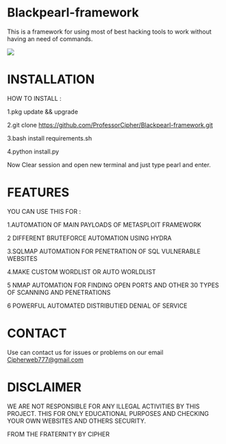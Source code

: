 # Blackpearl-framework
This is a framework for using most of best hacking tools to work without having an need of commands. 



<img src="storage/emulated/0/Download/images.jpg">

# INSTALLATION 

HOW TO INSTALL :

1.pkg update && upgrade 

2.git clone https://github.com/ProfessorCipher/Blackpearl-framework.git 

3.bash install requirements.sh

4.python install.py

Now Clear session and open new terminal and just type pearl and enter.

# FEATURES 

YOU CAN USE THIS FOR :

1.AUTOMATION OF MAIN PAYLOADS OF METASPLOIT FRAMEWORK 

2 DIFFERENT BRUTEFORCE AUTOMATION USING HYDRA 

3.SQLMAP AUTOMATION FOR PENETRATION OF SQL VULNERABLE WEBSITES 

4.MAKE CUSTOM WORDLIST OR AUTO WORLDLIST

5 NMAP AUTOMATION FOR FINDING OPEN PORTS AND OTHER 30 TYPES OF SCANNING AND PENETRATIONS

6 POWERFUL AUTOMATED DISTRIBUTIED DENIAL OF SERVICE 

# CONTACT 

Use can contact us for issues or problems on our email Cipherweb777@gmail.com 

# DISCLAIMER 

WE ARE NOT RESPONSIBLE FOR ANY ILLEGAL ACTIVITIES BY THIS PROJECT. THIS FOR ONLY EDUCATIONAL PURPOSES AND CHECKING YOUR OWN WEBSITES AND OTHERS SECURITY. 

FROM THE FRATERNITY BY CIPHER 




